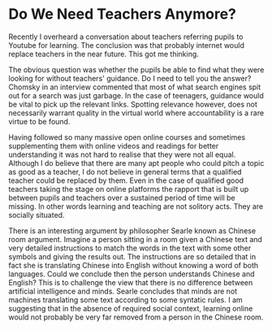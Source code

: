 # Do We Need Teachers Anymore?

Recently I overheard a conversation about teachers referring pupils to Youtube for learning. The conclusion was that probably internet would replace teachers in the near future. This got me thinking.

The obvious question was whether the pupils be able to find what they were looking for without teachers' guidance. Do I need to tell you the answer? Chomsky in an interview commented that most of what search engines spit out for a search was just garbage. In the case of teenagers, guidance would be vital to pick up the relevant links. Spotting relevance however, does not necessarily warrant quality in the virtual world where accountability is a rare virtue to be found.

Having followed so many massive open online courses and sometimes supplementing them with online videos and readings for better understanding it was not hard to realise that they were not all equal. Although I do believe that there are many apt people who could pitch a topic as good as a teacher, I do not believe in general terms that a qualified teacher could be replaced by them. Even in the case of qualified good teachers taking the stage on online platforms the rapport that is built up between pupils and teachers over a sustained period of time will be missing. In other words learning and teaching are not solitory acts. They are socially situated.

There is an interesting argument by philosopher Searle known as Chinese room argument. Imagine a person sitting in a room given a Chinese text and very detailed instructions to match the words in the text with some other symbols and giving the results out. The instructions are so detailed that in fact she is translating Chinese into English without knowing a word of both languages. Could we conclude then the person understands Chinese and English? This is to challenge the view that there is no difference between artificial intelligence and minds. Searle concludes that minds are not machines translating some text according to some syntatic rules. I am suggesting that in the absence of required social context, learning online would not probably be very far removed from a person in the Chinese room.  
